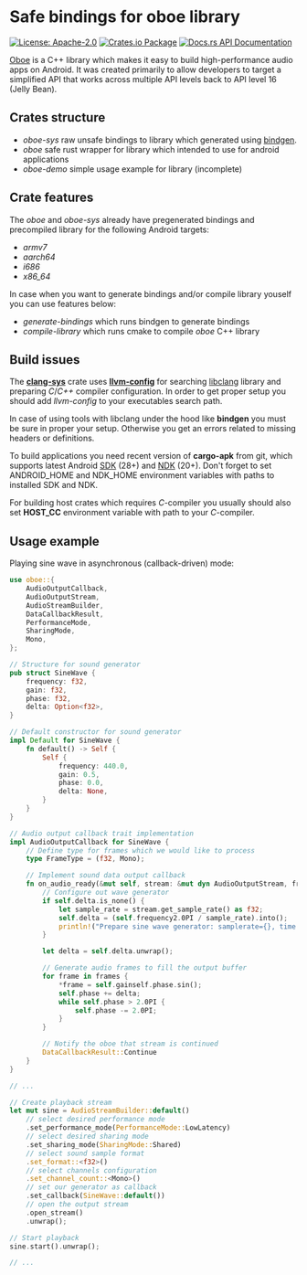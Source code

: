 # Safe bindings for **oboe** library

[![License: Apache-2.0](https://img.shields.io/badge/License-Apache--2.0-brightgreen.svg)](https://opensource.org/licenses/Apache-2.0)
[![Crates.io Package](https://img.shields.io/crates/v/oboe.svg?style=popout)](https://crates.io/crates/oboe)
[![Docs.rs API Documentation](https://docs.rs/oboe/badge.svg)](https://docs.rs/oboe)

[Oboe](https://github.com/google/oboe) is a C++ library which makes it easy to build high-performance audio apps on Android. It was created primarily to allow developers to target a simplified API that works across multiple API levels back to API level 16 (Jelly Bean).

## Crates structure

* _oboe-sys_ raw unsafe bindings to library which generated using [bindgen](https://crates.io/crates/bindgen).
* _oboe_ safe rust wrapper for library which intended to use for android applications
* _oboe-demo_ simple usage example for library (incomplete)

## Crate features

The *oboe* and *oboe-sys* already have pregenerated bindings
and precompiled library for the following Android targets:

* _armv7_
* _aarch64_
* _i686_
* _x86_64_

In case when you want to generate bindings and/or compile library
youself you can use features below:

* _generate-bindings_ which runs bindgen to generate bindings
* _compile-library_ which runs cmake to compile _oboe_ C++ library

## Build issues

The **[clang-sys](https://crates.io/crates/clang-sys)** crate uses
**[llvm-config](http://llvm.org/docs/CommandGuide/llvm-config.html)**
for searching [libclang](https://clang.llvm.org/docs/Tooling.html)
library and preparing _C_/_C++_ compiler configuration.
In order to get proper setup you should add *llvm-config* to your
executables search path.

In case of using tools with libclang under the hood like __bindgen__
you must be sure in proper your setup. Otherwise you get an errors
related to missing headers or definitions.

To build applications you need recent version of __cargo-apk__ from git,
which supports latest Android [SDK](https://developer.android.com/studio#command-tools) (28+) and [NDK](https://developer.android.com/ndk) (20+).
Don't forget to set ANDROID_HOME and NDK_HOME environment variables with paths to installed SDK and NDK.

For building host crates which requires _C_-compiler you usually should
also set __HOST_CC__ environment variable with path to your _C_-compiler.

## Usage example

Playing sine wave in asynchronous (callback-driven) mode:

```rust
use oboe::{
    AudioOutputCallback,
    AudioOutputStream,
    AudioStreamBuilder,
    DataCallbackResult,
    PerformanceMode,
    SharingMode,
    Mono,
};

// Structure for sound generator
pub struct SineWave {
    frequency: f32,
    gain: f32,
    phase: f32,
    delta: Option<f32>,
}

// Default constructor for sound generator
impl Default for SineWave {
    fn default() -> Self {
        Self {
            frequency: 440.0,
            gain: 0.5,
            phase: 0.0,
            delta: None,
        }
    }
}

// Audio output callback trait implementation
impl AudioOutputCallback for SineWave {
    // Define type for frames which we would like to process
    type FrameType = (f32, Mono);

    // Implement sound data output callback
    fn on_audio_ready(&mut self, stream: &mut dyn AudioOutputStream, frames: &mut [f32]) -> DataCallbackResult {
        // Configure out wave generator
        if self.delta.is_none() {
            let sample_rate = stream.get_sample_rate() as f32;
            self.delta = (self.frequency2.0PI / sample_rate).into();
            println!("Prepare sine wave generator: samplerate={}, time delta={}", sample_rate, self.delta.unwrap());
        }

        let delta = self.delta.unwrap();

        // Generate audio frames to fill the output buffer
        for frame in frames {
            *frame = self.gainself.phase.sin();
            self.phase += delta;
            while self.phase > 2.0PI {
                self.phase -= 2.0PI;
            }
        }

        // Notify the oboe that stream is continued
        DataCallbackResult::Continue
    }
}

// ...

// Create playback stream
let mut sine = AudioStreamBuilder::default()
    // select desired performance mode
    .set_performance_mode(PerformanceMode::LowLatency)
    // select desired sharing mode
    .set_sharing_mode(SharingMode::Shared)
    // select sound sample format
    .set_format::<f32>()
    // select channels configuration
    .set_channel_count::<Mono>()
    // set our generator as callback
    .set_callback(SineWave::default())
    // open the output stream
    .open_stream()
    .unwrap();

// Start playback
sine.start().unwrap();

// ...
```
